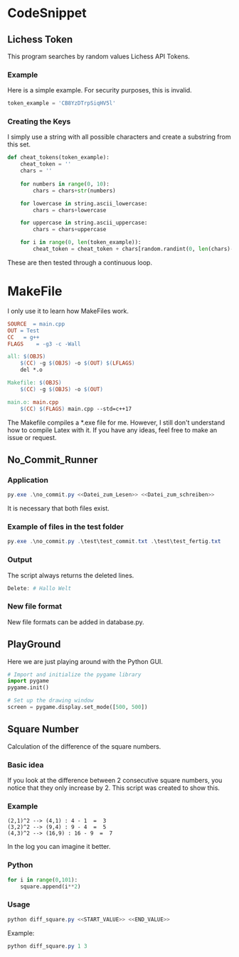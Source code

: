 # CodeSnippet
## Lichess Token 

This program searches by random values Lichess API Tokens.

### Example
Here is a simple example. For security purposes, this is invalid.

```python
token_example = 'CB8YzDTrpSiqHV5l'
```


### Creating the Keys
I simply use a string with all possible characters and create a substring from this set.

```python
def cheat_tokens(token_example):
    cheat_token = ''
    chars = ''
    
    for numbers in range(0, 10):
        chars = chars+str(numbers)

    for lowercase in string.ascii_lowercase:
        chars = chars+lowercase

    for uppercase in string.ascii_uppercase:
        chars = chars+uppercase

    for i in range(0, len(token_example)):
        cheat_token = cheat_token + chars[random.randint(0, len(chars)-1)]

```

These are then tested through a continuous loop. 


# MakeFile
I only use it to learn how MakeFiles work. 


```Makefile
SOURCE	= main.cpp 
OUT	= Test
CC	 = g++
FLAGS	 = -g3 -c -Wall

all: $(OBJS)
	$(CC) -g $(OBJS) -o $(OUT) $(LFLAGS)
	del *.o

Makefile: $(OBJS)
	$(CC) -g $(OBJS) -o $(OUT)

main.o: main.cpp
	$(CC) $(FLAGS) main.cpp --std=c++17
```

The Makefile compiles a *.exe file for me. However, I still don't understand how to compile Latex with it.
If you have any ideas, feel free to make an issue or request. 

## No_Commit_Runner

### Application
``` PowerShell
py.exe .\no_commit.py <<Datei_zum_Lesen>> <<Datei_zum_schreiben>>
```
It is necessary that both files exist.

### Example of files in the test folder

```PowerShell
py.exe .\no_commit.py .\test\test_commit.txt .\test\test_fertig.txt
```

### Output
The script always returns the deleted lines.

```PowerShell
Delete: # Hallo Welt
```

### New file format

New file formats can be added in database.py.

## PlayGround
Here we are just playing around with the Python GUI. 

```Python
# Import and initialize the pygame library
import pygame
pygame.init()

# Set up the drawing window
screen = pygame.display.set_mode([500, 500])
```

## Square Number

Calculation of the difference of the square numbers.

### Basic idea
If you look at the difference between 2 consecutive square numbers, you notice that they only increase by 2. 
This script was created to show this. 

### Example
```Log
(2,1)^2 --> (4,1) : 4 - 1  =  3
(3,2)^2 --> (9,4) : 9 - 4  =  5
(4,3)^2 --> (16,9) : 16 - 9  =  7
``` 
In the log you can imagine it better.

### Python
```Python 
for i in range(0,101):
    square.append(i**2)
```

### Usage
```PowerShell
python diff_square.py <<START_VALUE>> <<END_VALUE>>
```

Example:
```PowerShell
python diff_square.py 1 3
```